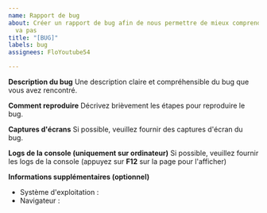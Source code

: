 ```yaml
---
name: Rapport de bug
about: Créer un rapport de bug afin de nous permettre de mieux comprendre ce qui ne
  va pas
title: "[BUG]"
labels: bug
assignees: FloYoutube54

---
```


**Description du bug**
Une description claire et compréhensible du bug que vous avez rencontré.

**Comment reproduire**
Décrivez brièvement les étapes pour reproduire le bug.

**Captures d'écrans**
Si possible, veuillez fournir des captures d'écran du bug.

**Logs de la console (uniquement sur ordinateur)**
Si possible, veuillez fournir les logs de la console (appuyez sur **F12**  sur la page pour l'afficher)

**Informations supplémentaires (optionnel)**
 * Système d'exploitation : 
 * Navigateur :